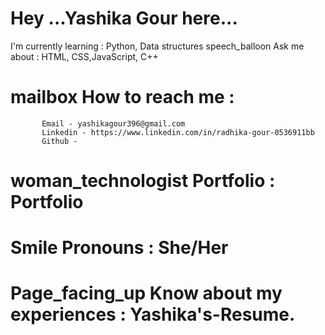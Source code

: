 # Hey ...Yashika Gour here...
 I'm currently learning : Python, Data structures
 speech_balloon Ask me about : HTML, CSS,JavaScript, C++
# mailbox How to reach me : 
           Email - yashikagour396@gmail.com
           Linkedin - https://www.linkedin.com/in/radhika-gour-0536911bb
           Github -  
# woman_technologist Portfolio : Portfolio
# Smile Pronouns : She/Her
# Page_facing_up Know about my experiences : Yashika's-Resume.
